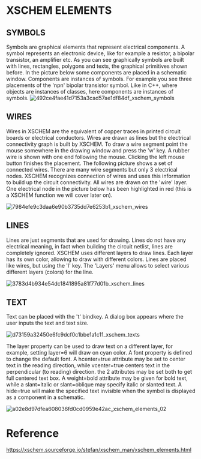 # XSCHEM ELEMENTS

## SYMBOLS
Symbols are graphical elements that represent electrical components. A symbol represents an electronic device, like for example a resistor, a bipolar transistor, an amplifier etc. As you can see graphically symbols are built with lines, rectangles, polygons and texts, the graphical primitives shown before. In the picture below some components are placed in a schematic window. Components are instances of symbols. For example you see three placements of the 'npn' bipolar transistor symbol. Like in C++, where objects are instances of classes, here components are instances of symbols.
![492ce4fae41d7153a3cad57ae1df84df_xschem_symbols](https://github.com/riosmpw/OpenRPDK28/assets/100336131/ff877469-51b1-4ee6-b859-2b42515ea8c1)


## WIRES

Wires in XSCHEM are the equivalent of copper traces in printed circuit boards or electrical conductors. Wires are drawn as lines but the electrical connectivity graph is built by XSCHEM. To draw a wire segment point the mouse somewhere in the drawing window and press the 'w' key. A rubber wire is shown with one end following the mouse. Clicking the left mouse button finishes the placement. The following picture shows a set of connected wires. There are many wire segments but only 3 electrical nodes. XSCHEM recognizes connection of wires and uses this information to build up the circuit connectivity. All wires are drawn on the 'wire' layer. One electrical node in the picture below has been highlighted in red (this is a XSCHEM function we will cover later on).

![7984efe9c3daa6e90b3735dd7e6253b1_xschem_wires](https://github.com/riosmpw/OpenRPDK28/assets/100336131/31228215-8381-4da5-8a92-cd942ded4198)

## LINES

Lines are just segments that are used for drawing. Lines do not have any electrical meaning, in fact when building the circuit netlist, lines are completely ignored. XSCHEM uses different layers to draw lines. Each layer has its own color, allowing to draw with different colors. Lines are placed like wires, but using the 'l' key. The 'Layers' menu allows to select various different layers (colors) for the line.

![3783d4b934e54dc1841895a81f77d01b_xschem_lines](https://github.com/riosmpw/OpenRPDK28/assets/100336131/3170a6b8-5bbd-441a-8ff6-baf8fff30dcd)

## TEXT

Text can be placed with the 't' bindkey. A dialog box appears where the user inputs the text and text size.

![d73159a32450e6fc9dcf0c1bbe1a1c11_xschem_texts](https://github.com/riosmpw/OpenRPDK28/assets/100336131/dd5c31c9-5305-4def-8182-527b9f0289fa)

The layer property can be used to draw text on a different layer, for example, setting layer=6 will draw on cyan color. A font property is defined to change the default font. A hcenter=true attribute may be set to center text in the reading direction, while vcenter=true centers text in the perpendicular (to reading) direction. the 2 attributes may be set both to get full centered text box.
A weight=bold attribute may be given for bold text, while a slant=italic or slant=oblique may specify italic or slanted text.
A hide=true will make the specified text invisible when the symbol is displayed as a component in a schematic.

![a02e8d97dfea608036fd0cd0959e42ac_xschem_elements_02](https://github.com/riosmpw/OpenRPDK28/assets/100336131/95b57255-8216-42be-a097-0290e0511efd)


# Reference

https://xschem.sourceforge.io/stefan/xschem_man/xschem_elements.html

